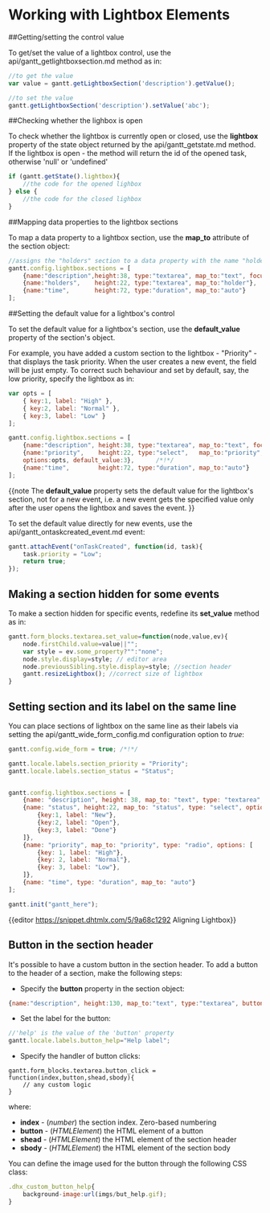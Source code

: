 Working with Lightbox Elements
====================================

##Getting/setting the control value

To get/set the value of a lightbox control, use the api/gantt_getlightboxsection.md method as in:

~~~js
//to get the value
var value = gantt.getLightboxSection('description').getValue();

//to set the value
gantt.getLightboxSection('description').setValue('abc');
~~~


##Checking whether the lighbox is open

To check whether the lightbox is currently open or closed, use the **lightbox** property of the state object returned by the api/gantt_getstate.md method.<br> If the lightbox is open - the method will return the id 
of the opened task, otherwise 'null' or 'undefined'

~~~js
if (gantt.getState().lightbox){
	//the code for the opened lighbox
} else {
	//the code for the closed lighbox
}
~~~

##Mapping data properties to the lightbox sections

To map a data property to a lightbox section, use the **map_to** attribute of the section object:

~~~js
//assigns the "holders" section to a data property with the name "holder" 
gantt.config.lightbox.sections = [
	{name:"description",height:38, type:"textarea", map_to:"text", focus:true},
    {name:"holders", 	height:22, type:"textarea", map_to:"holder"},      /*!*/                                                                
    {name:"time", 		height:72, type:"duration", map_to:"auto"}
];
~~~


##Setting the default value for a lightbox's control

To set the default value for a lightbox's section, use the **default_value** property of the section's object.

For example, you have added a custom section to the lightbox  - "Priority" -  that displays the task priority. 
When the user creates a new event, the field will be just empty. To correct such behaviour and set by default, say, the low priority,
specify the lightbox as in:

~~~js
var opts = [
    { key:1, label: "High" },                                            
    { key:2, label: "Normal" },                                         
    { key:3, label: "Low" }                                            
];

gantt.config.lightbox.sections = [
	{name:"description", height:38, type:"textarea", map_to:"text",	focus:true},
    {name:"priority", 	 height:22, type:"select", 	 map_to:"priority",  /*!*/  
    options:opts, default_value:3},      /*!*/                                                                
    {name:"time", 		 height:72, type:"duration", map_to:"auto"}
];
~~~

{{note
The **default_value** property sets the default value for the lightbox's section, not for a new event, i.e. a new event  gets the specified value only after the user opens the lightbox and saves the event.
}}

To set the default value directly for new events, use the api/gantt_ontaskcreated_event.md event:

~~~js
gantt.attachEvent("onTaskCreated", function(id, task){
    task.priority = "Low";
    return true;
});
~~~

## Making a section hidden for some events 

To make a section hidden for specific events, redefine its **set_value** method as in:<br>

~~~js
gantt.form_blocks.textarea.set_value=function(node,value,ev){
	node.firstChild.value=value||"";
    var style = ev.some_property?"":"none";
    node.style.display=style; // editor area
    node.previousSibling.style.display=style; //section header
    gantt.resizeLightbox(); //correct size of lightbox
}
~~~

## Setting section and its label on the same line

You can place sections of lightbox on the same line as their labels via setting the api/gantt_wide_form_config.md configuration option to *true*:

~~~js
gantt.config.wide_form = true; /*!*/

gantt.locale.labels.section_priority = "Priority";
gantt.locale.labels.section_status = "Status";


gantt.config.lightbox.sections = [
    {name: "description", height: 38, map_to: "text", type: "textarea", focus: true},
    {name: "status", height:22, map_to: "status", type: "select", options: [         
        {key:1, label: "New"},                                                       
  	    {key:2, label: "Open"},                                                     
  	    {key:3, label: "Done"}                                                      
    ]},                                                                            
    {name: "priority", map_to: "priority", type: "radio", options: [
        {key: 1, label: "High"},
        {key: 2, label: "Normal"},
        {key: 3, label: "Low"},
    ]},
    {name: "time", type: "duration", map_to: "auto"}
];

gantt.init("gantt_here");
~~~

{{editor https://snippet.dhtmlx.com/5/9a68c1292		Aligning Lightbox}}

## Button in the section header 

It's possible to have a custom button in the section header. To add a button to the header of a section, make the following steps:

- Specify the **button** property in the section object:

~~~js
{name:"description", height:130, map_to:"text", type:"textarea", button:"help"}
~~~
- Set the label for the button:

~~~js
//'help' is the value of the 'button' property
gantt.locale.labels.button_help="Help label";
~~~

- Specify the handler of button clicks:

~~~
gantt.form_blocks.textarea.button_click = function(index,button,shead,sbody){
	// any custom logic
}
~~~
where:

- **index** - (*number*) the section index. Zero-based numbering
- **button** - (*HTMLElement*) the HTML element of a button
- **shead** - (*HTMLElement*) the HTML element of the section header
- **sbody** - (*HTMLElement*) the HTML element of the section body

You can define the image used for the button through the following CSS class:

~~~js
.dhx_custom_button_help{
	background-image:url(imgs/but_help.gif);
}
~~~
